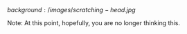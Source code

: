 $background:/images/scratching-head.jpg$

Note:
At this point, hopefully, you are no longer thinking this.
